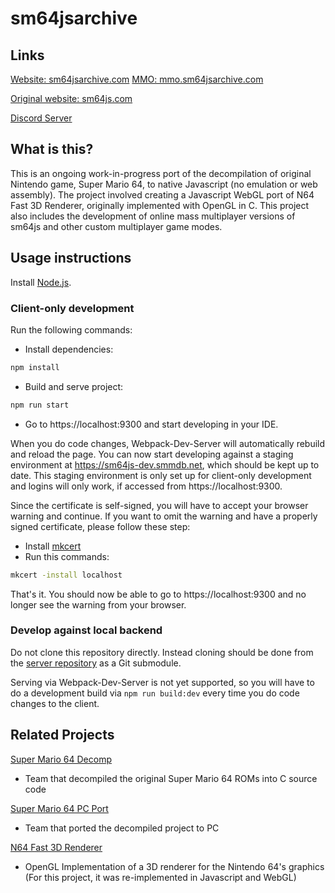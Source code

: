 # sm64jsarchive

## Links

[Website: sm64jsarchive.com](https://sm64jsarchive.com)
[MMO: mmo.sm64jsarchive.com](https://mmo.sm64jsarchive.com)

[Original website: sm64js.com](https://sm64js.com)

[Discord Server](https://discord.gg/7UaDnJt)

## What is this?

This is an ongoing work-in-progress port of the decompilation of original Nintendo game,
Super Mario 64, to native Javascript (no emulation or web assembly).
The project involved creating a Javascript WebGL port of N64 Fast 3D Renderer,
originally implemented with OpenGL in C.
This project also includes the development of online mass multiplayer versions of sm64js
and other custom multiplayer game modes.

## Usage instructions

Install [Node.js](https://nodejs.org/).

### Client-only development

Run the following commands:

- Install dependencies:

```sh
npm install
```

- Build and serve project:

```sh
npm run start
```

- Go to https://localhost:9300 and start developing in your IDE.

When you do code changes, Webpack-Dev-Server will automatically rebuild and reload the page.
You can now start developing against a staging environment at https://sm64js-dev.smmdb.net,
which should be kept up to date.
This staging environment is only set up for client-only development and logins will only work,
if accessed from https://localhost:9300.

Since the certificate is self-signed, you will have to accept your browser warning and continue.
If you want to omit the warning and have a properly signed certificate, please follow these step:

- Install [mkcert](https://github.com/FiloSottile/mkcert)
- Run this commands:

```sh
mkcert -install localhost
```

That's it.
You should now be able to go to https://localhost:9300 and no longer see the warning from your browser.

### Develop against local backend

Do not clone this repository directly.
Instead cloning should be done from the [server repository](https://github.com/sm64js/sm64js-mmo-server)
as a Git submodule.

Serving via Webpack-Dev-Server is not yet supported,
so you will have to do a development build via `npm run build:dev`
every time you do code changes to the client.

## Related Projects

[Super Mario 64 Decomp](https://github.com/n64decomp/sm64)

- Team that decompiled the original Super Mario 64 ROMs into C source code

[Super Mario 64 PC Port](https://github.com/sm64-port/sm64-port)

- Team that ported the decompiled project to PC

[N64 Fast 3D Renderer](https://github.com/Emill/n64-fast3d-engine)

- OpenGL Implementation of a 3D renderer for the Nintendo 64's graphics
  (For this project, it was re-implemented in Javascript and WebGL)
